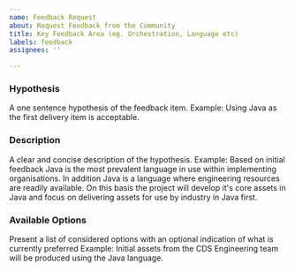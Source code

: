 ```yaml
---
name: Feedback Request
about: Request Feedback from the Community
title: Key Feedback Area (eg. Orchestration, Language etc)
labels: feedback
assignees: ''

---
```


### Hypothesis
A one sentence hypothesis of the feedback item. 
Example: Using Java as the first delivery item is acceptable.

### Description
A clear and concise description of the hypothesis.
Example: Based on initial feedback Java is the most prevalent language in use within implementing organisations. In addition Java is a language where engineering resources are readily available. On this basis the project will develop it's core assets in Java and focus on delivering assets for use by industry in Java first.

### Available Options
Present a list of considered options with an optional indication of what is currently preferred
Example: Initial assets from the CDS Engineering team will be produced using the Java language.



